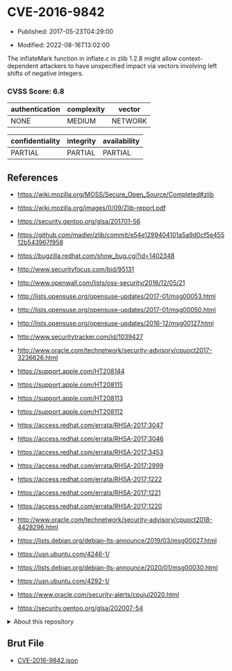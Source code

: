 # CVE-2016-9842

- Published: 2017-05-23T04:29:00

- Modified: 2022-08-16T13:02:00

The inflateMark function in inflate.c in zlib 1.2.8 might allow context-dependent attackers to have unspecified impact via vectors involving left shifts of negative integers.

### CVSS Score: **6.8**

| authentication | complexity | vector |
| --- | --- | --- |
| NONE | MEDIUM | NETWORK |

| confidentiality | integrity | availability |
| --- | --- | --- |
| PARTIAL | PARTIAL | PARTIAL |

## References

* https://wiki.mozilla.org/MOSS/Secure_Open_Source/Completed#zlib

* https://wiki.mozilla.org/images/0/09/Zlib-report.pdf

* https://security.gentoo.org/glsa/201701-56

* https://github.com/madler/zlib/commit/e54e1299404101a5a9d0cf5e45512b543967f958

* https://bugzilla.redhat.com/show_bug.cgi?id=1402348

* http://www.securityfocus.com/bid/95131

* http://www.openwall.com/lists/oss-security/2016/12/05/21

* http://lists.opensuse.org/opensuse-updates/2017-01/msg00053.html

* http://lists.opensuse.org/opensuse-updates/2017-01/msg00050.html

* http://lists.opensuse.org/opensuse-updates/2016-12/msg00127.html

* http://www.securitytracker.com/id/1039427

* http://www.oracle.com/technetwork/security-advisory/cpuoct2017-3236626.html

* https://support.apple.com/HT208144

* https://support.apple.com/HT208115

* https://support.apple.com/HT208113

* https://support.apple.com/HT208112

* https://access.redhat.com/errata/RHSA-2017:3047

* https://access.redhat.com/errata/RHSA-2017:3046

* https://access.redhat.com/errata/RHSA-2017:3453

* https://access.redhat.com/errata/RHSA-2017:2999

* https://access.redhat.com/errata/RHSA-2017:1222

* https://access.redhat.com/errata/RHSA-2017:1221

* https://access.redhat.com/errata/RHSA-2017:1220

* http://www.oracle.com/technetwork/security-advisory/cpuoct2018-4428296.html

* https://lists.debian.org/debian-lts-announce/2019/03/msg00027.html

* https://usn.ubuntu.com/4246-1/

* https://lists.debian.org/debian-lts-announce/2020/01/msg00030.html

* https://usn.ubuntu.com/4292-1/

* https://www.oracle.com/security-alerts/cpujul2020.html

* https://security.gentoo.org/glsa/202007-54

<details>
<summary>About this repository</summary> 

  This repository is part of the project [Live Hack CVE](https://github.com/Live-Hack-CVE). Main website can be found [www.live-hack.org](https://www.live-hack.org) 
  
  Made by [Sn0wAlice](https://github.com/Sn0wAlice) for the people that care about security and need to have a feed of the latest CVEs. Hope you enjoy it, don't forget to star the repo and follow me on [Twitter](https://twitter.com/Sn0wAlice) and [Github](https://github.com/Sn0wAlice). And that is my [personnal website](https://www.alice-snow.me/)

  - [Home Page](https://github.com/Live-Hack-CVE)
  - [Framework](https://github.com/Live-Hack-CVE/cve-framework)
  - [CVE database](https://github.com/Live-Hack-CVE/full_database)
  - [Changelog](https://github.com/Live-Hack-CVE/Changelog)
</details>

## Brut File

* [CVE-2016-9842.json](https://raw.githubusercontent.com/Live-Hack-CVE/full_database/main/cves/2016/CVE-2016-9842.json)

